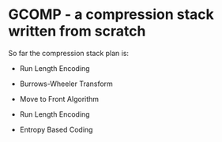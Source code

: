 # GCOMP - a compression stack written from scratch

So far the compression stack plan is:

* Run Length Encoding

* Burrows-Wheeler Transform

* Move to Front Algorithm

* Run Length Encoding

* Entropy Based Coding

